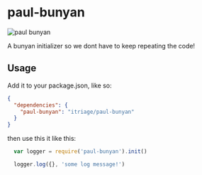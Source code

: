 # paul-bunyan

![paul bunyan](http://cdn1.akamai.coub.com/coub/simple/cw_gif_big/242667cc445/51fd06a6956c544e957f1/1386914471_17mkqox_iwfc2q0.gif)

A bunyan initializer so we dont have to keep repeating the code!

## Usage

Add it to your package.json, like so:
```json
{
  "dependencies": {
    "paul-bunyan": "itriage/paul-bunyan"
  }
}
```

then use this it like this:

```javascript
  var logger = require('paul-bunyan').init()

  logger.log({}, 'some log message!')
```

